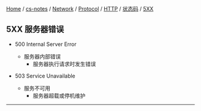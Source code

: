 [Home](https://mengxianbin.github.io) /
[cs-notes](https://mengxianbin.github.io/cs-notes/site) /
[Network](https://mengxianbin.github.io/cs-notes/site/Network) /
[Protocol](https://mengxianbin.github.io/cs-notes/site/Network/Protocol) /
[HTTP](https://mengxianbin.github.io/cs-notes/site/Network/Protocol/HTTP) /
[状态码](https://mengxianbin.github.io/cs-notes/site/Network/Protocol/HTTP/%E7%8A%B6%E6%80%81%E7%A0%81) /
[5XX](https://mengxianbin.github.io/cs-notes/site/Network/Protocol/HTTP/%E7%8A%B6%E6%80%81%E7%A0%81/5XX)

## 5XX 服务器错误

* 500 Internal Server Error
    * 服务器内部错误    
        * 服务器执行请求时发生错误

* 503 Service Unavailable
    * 服务不可用
        * 服务器超载或停机维护

---
